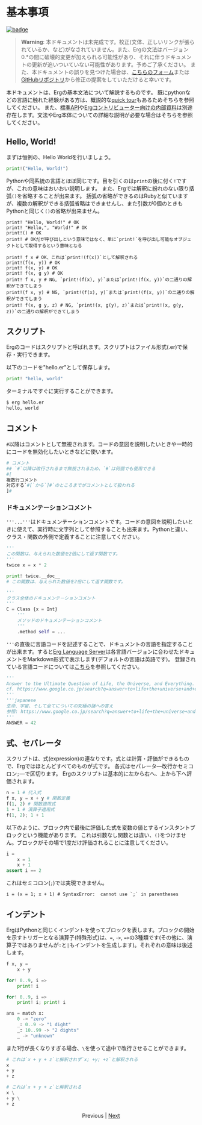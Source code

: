 # 基本事項

[![badge](https://img.shields.io/endpoint.svg?url=https%3A%2F%2Fgezf7g7pd5.execute-api.ap-northeast-1.amazonaws.com%2Fdefault%2Fsource_up_to_date%3Fowner%3Derg-lang%26repos%3Derg%26ref%3Dmain%26path%3Ddoc/EN/syntax/00_basic.md%26commit_hash%3D764A0E8981db429504b2427a6806887fa937ed2d)](https://gezf7g7pd5.execute-api.ap-northeast-1.amazonaws.com/default/source_up_to_date?owner=erg-lang&repos=erg&ref=main&path=doc/EN/syntax/00_basic.md&commit_hash=764A0E8981db429504b2427a6806887fa937ed2d)

> __Warning__: 本ドキュメントは未完成です。校正(文体、正しいリンクが張られているか、など)がなされていません。また、Ergの文法はバージョン0.*の間に破壊的変更が加えられる可能性があり、それに伴うドキュメントの更新が追いついていない可能性があります。予めご了承ください。
> また、本ドキュメントの誤りを見つけた場合は、[こちらのフォーム](https://forms.gle/HtLYRfYzWCAaeTGb6)または[GitHubリポジトリ](https://github.com/erg-lang/erg/issues/new?assignees=&labels=bug&template=bug_report.yaml)から修正の提案をしていただけると幸いです。

本ドキュメントは、Ergの基本文法について解説するものです。
既にpythonなどの言語に触れた経験がある方は、概説的な[quick&nbsp;tour](./quick_tour.md)もあるためそちらを参照してください。
また、[標準API](../API/index.md)や[Ergコントリビューター向けの内部資料](../dev_guide/index.md)は別途存在します。文法やErg本体についての詳細な説明が必要な場合はそちらを参照してください。

## Hello, World&excl;

まずは恒例の、Hello Worldを行いましょう。

```python
print!("Hello, World!")
```

Pythonや同系統の言語とほぼ同じです。目を引くのは`print`の後に付く`!`ですが、これの意味はおいおい説明します。
また、Ergでは解釈に紛れのない限り括弧`()`を省略することが出来ます。
括弧の省略ができるのはRubyと似ていますが、複数の解釈ができる括弧省略はできませんし、また引数が0個のときもPythonと同じく`()`の省略が出来ません。

```python.checker_ignore
print! "Hello, World!" # OK
print! "Hello,", "World!" # OK
print!() # OK
print! # OKだが呼び出しという意味ではなく、単に`print!`を呼び出し可能なオブジェクトとして取得するという意味となる

print! f x # OK、これは`print!(f(x))`として解釈される
print!(f(x, y)) # OK
print! f(x, y) # OK
print! f(x, g y) # OK
print! f x, y # NG, `print!(f(x), y)`または`print!(f(x, y))`の二通りの解釈ができてしまう
print!(f x, y) # NG, `print!(f(x), y)`または`print!(f(x, y))`の二通りの解釈ができてしまう
print! f(x, g y, z) # NG, `print!(x, g(y), z)`または`print!(x, g(y, z))`の二通りの解釈ができてしまう
```

## スクリプト

Ergのコードはスクリプトと呼ばれます。スクリプトはファイル形式(.er)で保存・実行できます。

以下のコードを"hello.er"として保存します。

```python
print! "hello, world"
```

ターミナルですぐに実行することができます。

```sh
$ erg hello.er
hello, world
```

## コメント

`#`以降はコメントとして無視されます。コードの意図を説明したいときや一時的にコードを無効化したいときなどに使います。

```python
# コメント
## `#`以降は改行されるまで無視されるため、`#`は何個でも使用できる
#[
複数行コメント
対応する`#[`から`]#`のところまでがコメントとして扱われる
]#
```

### ドキュメンテーションコメント

`'''...'''`はドキュメンテーションコメントです。コードの意図を説明したいときに使えて、実行時に文字列として参照することも出来ます。Pythonと違い、クラス・関数の外側で定義することに注意してください。

```python
'''
この関数は、与えられた数値を2倍にして返す関数です。
'''
twice x = x * 2

print! twice.__doc__
# この関数は、与えられた数値を2倍にして返す関数です。

'''
クラス全体のドキュメンテーションコメント
'''
C = Class {x = Int}
    '''
    メソッドのドキュメンテーションコメント
    '''
    .method self = ...
```

`'''`の直後に言語コードを記述することで、ドキュメントの言語を指定することが出来ます。すると[Erg Language Server](https://github.com/erg-lang/erg/tree/main/compiler/els)は各言語バージョンに合わせたドキュメントをMarkdown形式で表示します(デフォルトの言語は英語です)。
登録されている言語コードについては[こちら](https://github.com/erg-lang/erg/blob/main/doc/JA/dev_guide/i18n_messages.md)を参照してください。

```python
'''
Answer to the Ultimate Question of Life, the Universe, and Everything.
cf. https://www.google.co.jp/search?q=answer+to+life+the+universe+and+everything
'''
'''japanese
生命、宇宙、そして全てについての究極の謎への答え
参照: https://www.google.co.jp/search?q=answer+to+life+the+universe+and+everything
'''
ANSWER = 42
```

## 式、セパレータ

スクリプトは、式(expression)の連なりです。式とは計算・評価ができるもので、Ergではほとんどすべてのものが式です。
各式はセパレータ―改行かセミコロン`;`―で区切ります。
Ergのスクリプトは基本的に左から右へ、上から下へ評価されます。

```python
n = 1 # 代入式
f x, y = x + y # 関数定義
f(1, 2) # 関数適用式
1 + 1 # 演算子適用式
f(1, 2); 1 + 1
```

以下のように、ブロック内で最後に評価した式を変数の値とするインスタントブロックという機能があります。
これは引数なし関数とは違い、`()`をつけません。ブロックがその場で1度だけ評価されることに注意してください。

```python
i =
    x = 1
    x + 1
assert i == 2
```

これはセミコロン(`;`)では実現できません。

```python,compile_fail
i = (x = 1; x + 1) # SyntaxError:  cannot use `;` in parentheses
```

## インデント

ErgはPythonと同じくインデントを使ってブロックを表します。ブロックの開始を示すトリガーとなる演算子(特殊形式)は、`=`, `->`, `=>`の3種類です(その他に、演算子ではありませんが`:`と`|`もインデントを生成します)。それぞれの意味は後述します。

```python
f x, y =
    x + y

for! 0..9, i =>
    print! i

for! 0..9, i =>
    print! i; print! i

ans = match x:
    0 -> "zero"
    _: 0..9 -> "1 dight"
    _: 10..99 -> "2 dights"
    _ -> "unknown"
```

また1行が長くなりすぎる場合、`\`を使って途中で改行させることができます。

```python
# これは`x + y + z`と解釈されず`x; +y; +z`と解釈される
x
+ y
+ z

# これは`x + y + z`と解釈される
x \
+ y \
+ z
```

<p align='center'>
    Previous | <a href='./01_literal.md'>Next</a>
</p>
